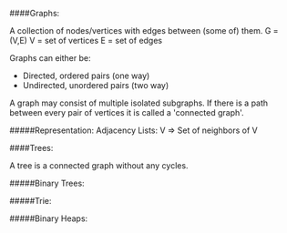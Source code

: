 
####Graphs:

A collection of nodes/vertices with edges between (some of) them. 
   G = (V,E)
   V = set of vertices
   E = set of edges

Graphs can either be:
* Directed, ordered pairs (one way)
* Undirected, unordered pairs (two way)

A graph may consist of multiple isolated subgraphs. If there is a path between every pair of vertices it is called a 'connected graph'. 

#####Representation:
Adjacency Lists: V => Set of neighbors of V

####Trees:

A tree is a connected graph without any cycles.



#####Binary Trees:

#####Trie:

#####Binary Heaps:
